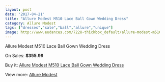 ```yaml
---
layout: post
date: '2017-04-21'
title: "Allure Modest M510 Lace Ball Gown Wedding Dress"
category: Allure Modest
tags: ["dresses","sale","ball","allure","unique"]
image: http://www.eudances.com/7228-thickbox_default/allure-modest-m510-lace-ball-gown-wedding-dress.jpg
---
```

Allure Modest M510 Lace Ball Gown Wedding Dress

On Sales: **$355.99**
<a href="https://www.eudances.com/en/allure-modest/2606-allure-modest-m510-lace-ball-gown-wedding-dress.html"><amp-img layout="responsive" width="600" height="600" src="//www.eudances.com/7228-thickbox_default/allure-modest-m510-lace-ball-gown-wedding-dress.jpg" alt="Allure Modest M510 Lace Ball Gown Wedding Dress 0" /></a>
<a href="https://www.eudances.com/en/allure-modest/2606-allure-modest-m510-lace-ball-gown-wedding-dress.html"><amp-img layout="responsive" width="600" height="600" src="//www.eudances.com/7230-thickbox_default/allure-modest-m510-lace-ball-gown-wedding-dress.jpg" alt="Allure Modest M510 Lace Ball Gown Wedding Dress 1" /></a>
<a href="https://www.eudances.com/en/allure-modest/2606-allure-modest-m510-lace-ball-gown-wedding-dress.html"><amp-img layout="responsive" width="600" height="600" src="//www.eudances.com/7229-thickbox_default/allure-modest-m510-lace-ball-gown-wedding-dress.jpg" alt="Allure Modest M510 Lace Ball Gown Wedding Dress 2" /></a>

Buy it: [Allure Modest M510 Lace Ball Gown Wedding Dress](https://www.eudances.com/en/allure-modest/2606-allure-modest-m510-lace-ball-gown-wedding-dress.html "Allure Modest M510 Lace Ball Gown Wedding Dress")

View more: [Allure Modest](https://www.eudances.com/en/38-allure-modest "Allure Modest")